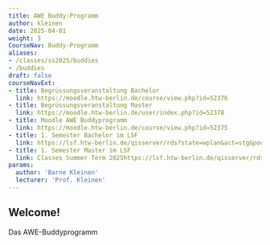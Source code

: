 ```yaml
---
title: AWE Buddy-Programm
author: kleinen
date: 2025-04-01
weight: 3
CourseNav: Buddy-Programm
aliases: 
- /classes/ss2025/buddies
- /buddies
draft: false
courseNavExt:
- title: Begrüssungsveranstaltung Bachelor
  link: https://moodle.htw-berlin.de/course/view.php?id=52376
- title: Begrüssungsveranstaltung Master
  link: https://moodle.htw-berlin.de/user/index.php?id=52378
- title: Moodle AWE Buddyprogramm 
  link: https://moodle.htw-berlin.de/course/view.php?id=52375
- title: 1. Semester Bachelor im LSF
  link: https://lsf.htw-berlin.de/qisserver/rds?state=wplan&act=stg&pool=stg&P.subc=plan&k_abstgv.abstgvnr=231&idcol=k_abstgv.abstgvnr&idval=231&r_zuordabstgv.semvonint=1&k_abstgv.dtxt=internationale&r_zuordabstgv.sembisint=1&purge=n&getglobal=n&text=Internationale+Medieninformatik+%28B%29%2C+Pr%C3%BCfungsOrdnung+20112&week=-20
- title: 1. Semester Master im LSF
  link: Classes Summer Term 2025https://lsf.htw-berlin.de/qisserver/rds?state=wplan&act=stg&pool=stg&P.subc=plan&k_abstgv.abstgvnr=312&idcol=k_abstgv.abstgvnr&idval=312&r_zuordabstgv.semvonint=1&k_abstgv.dtxt=internationale&r_zuordabstgv.sembisint=1&purge=n&getglobal=n&text=Internationale+Medieninformatik+%28M%29%2C+Pr%C3%BCfungsOrdnung+20162&week=-20
params:
  author: 'Barne Kleinen'
  lecturer: 'Prof. Kleinen'
---
```


## Welcome!

Das AWE-Buddyprogramm